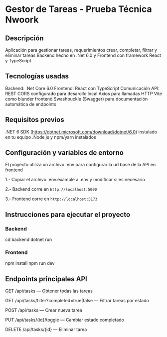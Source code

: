 # Gestor de Tareas - Prueba Técnica Nwoork

## Descripción

Aplicación para gestionar tareas, requerimientos crear, completar, filtrar y eliminar tareas
Backend hecho en .Net 6.0 y Frontend con framework React y TypeScript

## Tecnologías usadas

Backend: .Net Core 6.0
Frontend: React con TypeScript
Comunicación API: REST
CORS configurado para desarollo local
Axios para llamadas HTTP
Vite como blunder frontend
Swashbuckle (Swagger) para documentación automática de endpoints

## Requisitos previos
.NET 6 SDK (https://dotnet.microsoft.com/download/dotnet/6.0) instalado en tu equipo
.Node js y npm/yarn instalados

## Configuración y variables de entorno
El proyecto utiliza un archivo .env para configurar la url base de la API en frontend

1.- Copiar el archivo .env.example a .env y modificar si es necesario

2.- Backend corre en `http://localhost:5000`  

3.- Frontend corre en `http://localhost:5173`  


## Instrucciones para ejecutar el proyecto

### Backend
cd backend
dotnet run

### Frontend
npm install
npm run dev

## Endpoints principales API

GET /api/tasks — Obtener todas las tareas

GET /api/tasks/filter?completed=true|false — Filtrar tareas por estado

POST /api/tasks — Crear nueva tarea

PUT /api/tasks/{id}/toggle — Cambiar estado completado

DELETE /api/tasks/{id} — Eliminar tarea
